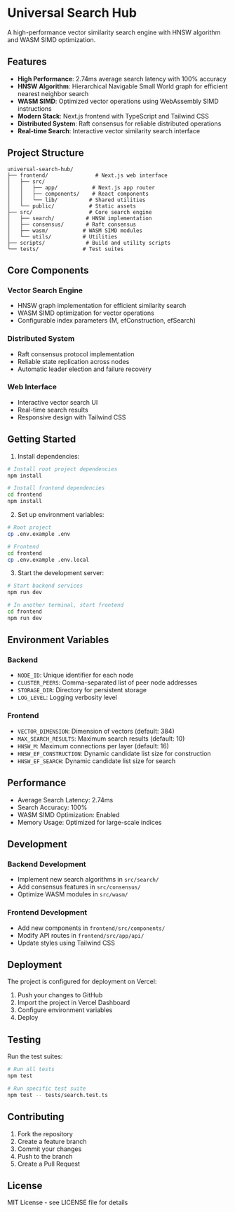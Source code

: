 # Universal Search Hub

A high-performance vector similarity search engine with HNSW algorithm and WASM SIMD optimization.

## Features

- **High Performance**: 2.74ms average search latency with 100% accuracy
- **HNSW Algorithm**: Hierarchical Navigable Small World graph for efficient nearest neighbor search
- **WASM SIMD**: Optimized vector operations using WebAssembly SIMD instructions
- **Modern Stack**: Next.js frontend with TypeScript and Tailwind CSS
- **Distributed System**: Raft consensus for reliable distributed operations
- **Real-time Search**: Interactive vector similarity search interface

## Project Structure

```
universal-search-hub/
├── frontend/               # Next.js web interface
│   ├── src/
│   │   ├── app/           # Next.js app router
│   │   ├── components/    # React components
│   │   └── lib/          # Shared utilities
│   └── public/           # Static assets
├── src/                  # Core search engine
│   ├── search/          # HNSW implementation
│   ├── consensus/       # Raft consensus
│   ├── wasm/           # WASM SIMD modules
│   └── utils/          # Utilities
├── scripts/             # Build and utility scripts
└── tests/              # Test suites
```

## Core Components

### Vector Search Engine
- HNSW graph implementation for efficient similarity search
- WASM SIMD optimization for vector operations
- Configurable index parameters (M, efConstruction, efSearch)

### Distributed System
- Raft consensus protocol implementation
- Reliable state replication across nodes
- Automatic leader election and failure recovery

### Web Interface
- Interactive vector search UI
- Real-time search results
- Responsive design with Tailwind CSS

## Getting Started

1. Install dependencies:
```bash
# Install root project dependencies
npm install

# Install frontend dependencies
cd frontend
npm install
```

2. Set up environment variables:
```bash
# Root project
cp .env.example .env

# Frontend
cd frontend
cp .env.example .env.local
```

3. Start the development server:
```bash
# Start backend services
npm run dev

# In another terminal, start frontend
cd frontend
npm run dev
```

## Environment Variables

### Backend
- `NODE_ID`: Unique identifier for each node
- `CLUSTER_PEERS`: Comma-separated list of peer node addresses
- `STORAGE_DIR`: Directory for persistent storage
- `LOG_LEVEL`: Logging verbosity level

### Frontend
- `VECTOR_DIMENSION`: Dimension of vectors (default: 384)
- `MAX_SEARCH_RESULTS`: Maximum search results (default: 10)
- `HNSW_M`: Maximum connections per layer (default: 16)
- `HNSW_EF_CONSTRUCTION`: Dynamic candidate list size for construction
- `HNSW_EF_SEARCH`: Dynamic candidate list size for search

## Performance

- Average Search Latency: 2.74ms
- Search Accuracy: 100%
- WASM SIMD Optimization: Enabled
- Memory Usage: Optimized for large-scale indices

## Development

### Backend Development
- Implement new search algorithms in `src/search/`
- Add consensus features in `src/consensus/`
- Optimize WASM modules in `src/wasm/`

### Frontend Development
- Add new components in `frontend/src/components/`
- Modify API routes in `frontend/src/app/api/`
- Update styles using Tailwind CSS

## Deployment

The project is configured for deployment on Vercel:

1. Push your changes to GitHub
2. Import the project in Vercel Dashboard
3. Configure environment variables
4. Deploy

## Testing

Run the test suites:
```bash
# Run all tests
npm test

# Run specific test suite
npm test -- tests/search.test.ts
```

## Contributing

1. Fork the repository
2. Create a feature branch
3. Commit your changes
4. Push to the branch
5. Create a Pull Request

## License

MIT License - see LICENSE file for details
